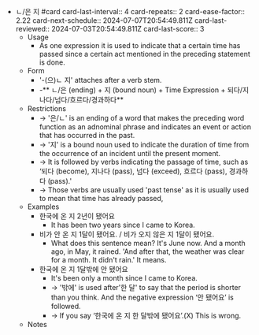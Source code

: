 - ㄴ/은 지 #card
  card-last-interval:: 4
  card-repeats:: 2
  card-ease-factor:: 2.22
  card-next-schedule:: 2024-07-07T20:54:49.811Z
  card-last-reviewed:: 2024-07-03T20:54:49.811Z
  card-last-score:: 3
	- Usage
		- As one expression it is used to indicate that a certain time has passed since a certain act mentioned in the preceding statement is done.
	- Form
		- '-(으)ㄴ 지' attaches after a verb stem.
		- -** ㄴ/은 (ending) + 지 (bound noun) + Time Expression + 되다/지나다/넘다/흐르다/경과하다**
	- Restrictions
		- → '은/ㄴ' is an ending of a word that makes the preceding word function as an adnominal phrase and indicates an event or action that has occurred in the past.
		- → '지' is a bound noun used to indicate the duration of time from the occurrence of an incident until the present moment.
		- → It is followed by verbs indicating the passage of time, such as ‘되다 (become), 지나다 (pass), 넘다 (exceed), 흐르다 (pass), 경과하다 (pass).'
		- → Those verbs are usually used 'past tense' as it is usually used to mean that time has already passed,
	- Examples
		- 한국에 온 지 2년이 됐어요
			- It has been two years since I came to Korea.
		- 비가 안 온 지 1달이 됐어요. / 비가 오지 않은 지 1달이 됐어요.
			- What does this sentence mean? It's June now. And a month ago, in May, it rained. 'And after that, the weather was clear for a month. It didn't rain.' It means.
		- 한국에 온 지 1달밖에 안 됐어요
			- It's been only a month since I came to Korea.
			- → '밖에' is used after'한 달' to say that the period is shorter than you think. And the negative expression ‘안 됐어요’ is followed.
			- → If you say ‘한국에 온 지 한 달밖에 됐어요’.(X) This is wrong.
	- Notes